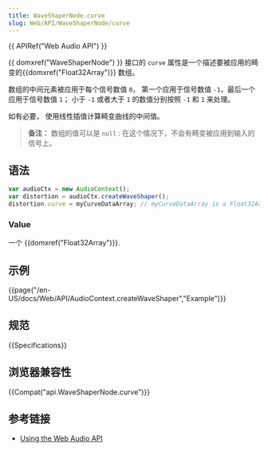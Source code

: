 ```yaml
---
title: WaveShaperNode.curve
slug: Web/API/WaveShaperNode/curve
---
```

{{ APIRef("Web Audio API") }}

{{ domxref("WaveShaperNode") }} 接口的 `curve` 属性是一个描述要被应用的畸变的{{domxref("Float32Array")}} 数组。

数组的中间元素被应用于每个信号数值 `0`， 第一个应用于信号数值 `-1`，最后一个应用于信号数值 `1`； 小于 `-1` 或者大于 `1` 的数值分别按照 `-1` 和 `1` 来处理。

如有必要， 使用线性插值计算畸变曲线的中间值。

> **备注：** 数组的值可以是 `null` : 在这个情况下，不会有畸变被应用到输入的信号上。

## 语法

```js
var audioCtx = new AudioContext();
var distortion = audioCtx.createWaveShaper();
distortion.curve = myCurveDataArray; // myCurveDataArray is a Float32Array
```

### Value

一个 {{domxref("Float32Array")}}.

## 示例

{{page("/en-US/docs/Web/API/AudioContext.createWaveShaper","Example")}}

## 规范

{{Specifications}}

## 浏览器兼容性

{{Compat("api.WaveShaperNode.curve")}}

## 参考链接

- [Using the Web Audio API](/zh-CN/docs/Web_Audio_API/Using_Web_Audio_API)
